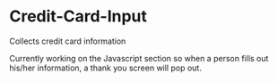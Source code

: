 # Credit-Card-Input
Collects credit card information


Currently working on the Javascript section so when a person fills out his/her information, a thank you screen will pop out.
